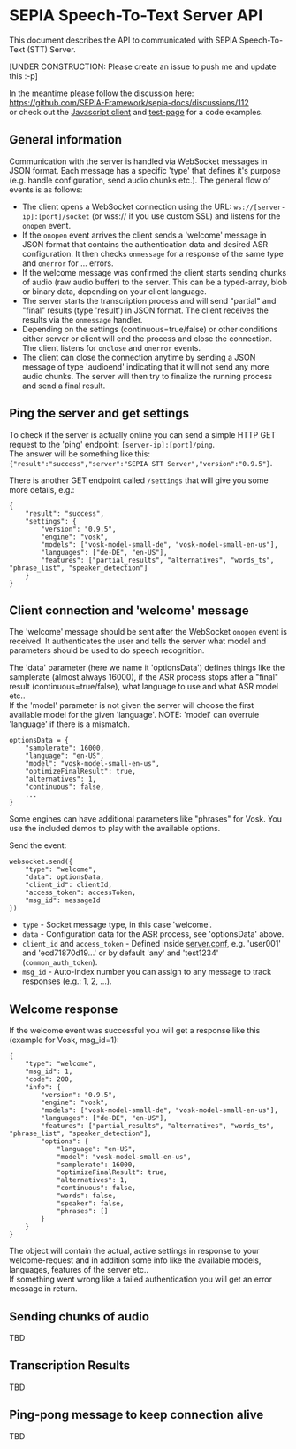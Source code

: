 # SEPIA Speech-To-Text Server API

This document describes the API to communicated with SEPIA Speech-To-Text (STT) Server.

[UNDER CONSTRUCTION: Please create an issue to push me and update this :-p]  
  
In the meantime please follow the discussion here: https://github.com/SEPIA-Framework/sepia-docs/discussions/112  
or check out the [Javascript client](src/www/audio-modules/shared/sepia-stt-socket-client.js) and [test-page](src/www/test-page.html) for a code examples.

## General information

Communication with the server is handled via WebSocket messages in JSON format. Each message has a specific 'type' that defines it's purpose (e.g. handle configuration, send audio chunks etc.).
The general flow of events is as follows:

* The client opens a WebSocket connection using the URL: `ws://[server-ip]:[port]/socket` (or wss:// if you use custom SSL) and listens for the `onopen` event.
* If the `onopen` event arrives the client sends a 'welcome' message in JSON format that contains the authentication data and desired ASR configuration. It then checks `onmessage` for a response of the same type and `onerror` for ... errors.
* If the welcome message was confirmed the client starts sending chunks of audio (raw audio buffer) to the server. This can be a typed-array, blob or binary data, depending on your client language.
* The server starts the transcription process and will send "partial" and "final" results (type 'result') in JSON format. The client receives the results via the `onmessage` handler.
* Depending on the settings (continuous=true/false) or other conditions either server or client will end the process and close the connection. The client listens for `onclose` and `onerror` events.
* The client can close the connection anytime by sending a JSON message of type 'audioend' indicating that it will not send any more audio chunks. The server will then try to finalize the running process and send a final result.

## Ping the server and get settings

To check if the server is actually online you can send a simple HTTP GET request to the 'ping' endpoint: `[server-ip]:[port]/ping`.  
The answer will be something like this: `{"result":"success","server":"SEPIA STT Server","version":"0.9.5"}`.  
  
There is another GET endpoint called `/settings` that will give you some more details, e.g.:
```
{
	"result": "success",
	"settings": {
		"version": "0.9.5",
		"engine": "vosk",
		"models": ["vosk-model-small-de", "vosk-model-small-en-us"],
		"languages": ["de-DE", "en-US"],
		"features": ["partial_results", "alternatives", "words_ts", "phrase_list", "speaker_detection"]
	}
}
```

## Client connection and 'welcome' message

The 'welcome' message should be sent after the WebSocket `onopen` event is received. It authenticates the user and tells the server what model and parameters should be used to do speech recognition.  
  
The 'data' parameter (here we name it 'optionsData') defines things like the samplerate (almost always 16000), if the ASR process stops after a "final" result (continuous=true/false), what language to use and what ASR model etc..  
If the 'model' parameter is not given the server will choose the first available model for the given 'language'. NOTE: 'model' can overrule 'language' if there is a mismatch.
```
optionsData = {
	"samplerate": 16000,
	"language": "en-US",
	"model": "vosk-model-small-en-us",
	"optimizeFinalResult": true,
	"alternatives": 1,
	"continuous": false,
	...
}
```

Some engines can have additional parameters like "phrases" for Vosk. You use the included demos to play with the available options.  
  
Send the event:
```
websocket.send({
	"type": "welcome",
	"data": optionsData,
	"client_id": clientId,
	"access_token": accessToken,
	"msg_id": messageId
})
```

* `type` - Socket message type, in this case 'welcome'.
* `data` - Configuration data for the ASR process, see 'optionsData' above.
* `client_id` and `access_token` - Defined inside [server.conf](src/server.conf), e.g. 'user001' and 'ecd71870d19...' or by default 'any' and 'test1234' (`common_auth_token`).
* `msg_id` - Auto-index number you can assign to any message to track responses (e.g.: 1, 2, ...).

## Welcome response

If the welcome event was successful you will get a response like this (example for Vosk, msg_id=1):
```
{
	"type": "welcome",
	"msg_id": 1,
	"code": 200,
	"info": {
		"version": "0.9.5",
		"engine": "vosk",
		"models": ["vosk-model-small-de", "vosk-model-small-en-us"],
		"languages": ["de-DE", "en-US"],
		"features": ["partial_results", "alternatives", "words_ts", "phrase_list", "speaker_detection"],
		"options": {
			"language": "en-US",
			"model": "vosk-model-small-en-us",
			"samplerate": 16000,
			"optimizeFinalResult": true,
			"alternatives": 1,
			"continuous": false,
			"words": false,
			"speaker": false,
			"phrases": []
		}
	}
}
```

The object will contain the actual, active settings in response to your welcome-request and in addition some info like the available models, languages, features of the server etc..  
If something went wrong like a failed authentication you will get an error message in return.

## Sending chunks of audio

TBD

## Transcription Results

TBD

## Ping-pong message to keep connection alive

TBD
